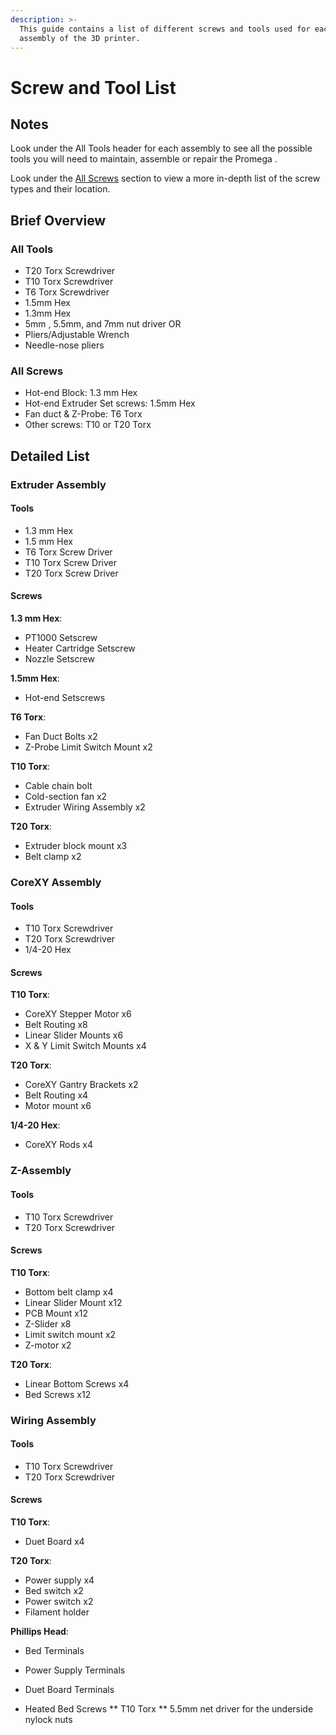 ```yaml
---
description: >-
  This guide contains a list of different screws and tools used for each
  assembly of the 3D printer.
---
```


# Screw and Tool List

## Notes

Look under the All Tools header for each assembly to see all the possible tools you will need to maintain, assemble or repair the Promega .

Look under the [All Screws](screw-and-tool-list.md#all-screws) section to view a more in-depth list of the screw types and their location.

## Brief Overview

### All Tools

* T20 Torx Screwdriver
* T10 Torx Screwdriver
* T6 Torx Screwdriver
* 1.5mm Hex
* 1.3mm Hex
* 5mm , 5.5mm, and 7mm nut driver OR 
* Pliers/Adjustable Wrench
* Needle-nose pliers

### All Screws

* Hot-end Block: 1.3 mm Hex
* Hot-end Extruder Set screws: 1.5mm Hex
* Fan duct & Z-Probe: T6 Torx
* Other screws: T10 or T20 Torx

## Detailed List

### Extruder Assembly

#### Tools

* 1.3 mm Hex
* 1.5 mm Hex
* T6 Torx Screw Driver
* T10 Torx Screw Driver
* T20 Torx Screw Driver

#### Screws

**1.3 mm Hex**:

* PT1000 Setscrew
* Heater Cartridge Setscrew
* Nozzle Setscrew

**1.5mm Hex**:

* Hot-end Setscrews

**T6 Torx**:

* Fan Duct Bolts x2
* Z-Probe Limit Switch Mount x2

**T10 Torx**:

* Cable chain bolt
* Cold-section fan x2
* Extruder Wiring Assembly x2

**T20 Torx**:

* Extruder block mount x3
* Belt clamp x2

### CoreXY Assembly

#### Tools

* T10 Torx Screwdriver
* T20 Torx Screwdriver
* 1/4-20 Hex

#### Screws

**T10 Torx**:

* CoreXY Stepper Motor x6
* Belt Routing x8
* Linear Slider Mounts x6
* X & Y Limit Switch Mounts x4

**T20 Torx**:

* CoreXY Gantry Brackets x2
* Belt Routing x4
* Motor mount x6

**1/4-20 Hex**:

* CoreXY Rods x4

### Z-Assembly

#### Tools

* T10 Torx Screwdriver
* T20 Torx Screwdriver

#### Screws

**T10 Torx**:

* Bottom belt clamp x4
* Linear Slider Mount x12
* PCB Mount x12
* Z-Slider x8
* Limit switch mount x2
* Z-motor x2

**T20 Torx**:

* Linear Bottom Screws x4
* Bed Screws x12

### Wiring Assembly

#### Tools

* T10 Torx Screwdriver
* T20 Torx Screwdriver

#### Screws

**T10 Torx**:

* Duet Board x4

**T20 Torx**:

* Power supply x4
* Bed switch x2
* Power switch x2
* Filament holder

**Phillips Head**:

* Bed Terminals
* Power Supply Terminals
* Duet Board Terminals

* Heated Bed Screws
** T10 Torx
** 5.5mm net driver for the underside nylock nuts

